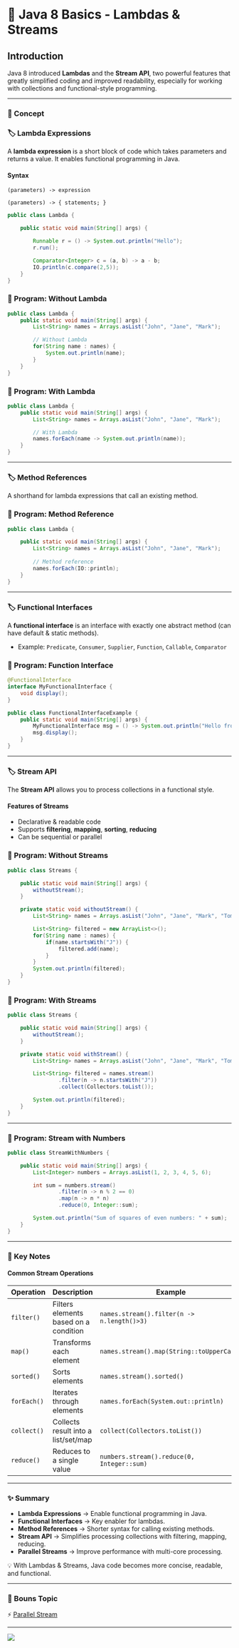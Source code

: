 # 🚀 Java 8 Basics - Lambdas & Streams

## Introduction

Java 8 introduced **Lambdas** and the **Stream API**, two powerful features that greatly simplified coding and improved readability, especially for working with collections and functional-style programming.

---
### 📘 Concept

### 🏷️ Lambda Expressions

A **lambda expression** is a short block of code which takes parameters and returns a value. It enables functional programming in Java.

#### Syntax

```
(parameters) -> expression

(parameters) -> { statements; }
```

```java
public class Lambda {

    public static void main(String[] args) {

        Runnable r = () -> System.out.println("Hello");
        r.run();

        Comparator<Integer> c = (a, b) -> a - b;
        IO.println(c.compare(2,5));
    }
}
```

### 📝 Program: Without Lambda

```java
public class Lambda {
    public static void main(String[] args) {
        List<String> names = Arrays.asList("John", "Jane", "Mark");

        // Without Lambda
        for(String name : names) {
            System.out.println(name);
        }
    }
}
```

### 📝 Program: With Lambda

```java
public class Lambda {
    public static void main(String[] args) {
        List<String> names = Arrays.asList("John", "Jane", "Mark");

        // With Lambda
        names.forEach(name -> System.out.println(name));
    }
}
```

---

### 🏷️ Method References

A shorthand for lambda expressions that call an existing method.

### 📝 Program: Method Reference

```java
public class Lambda {

    public static void main(String[] args) {
        List<String> names = Arrays.asList("John", "Jane", "Mark");
        
        // Method reference
        names.forEach(IO::println);
    }
}
```

---

### 🏷️ Functional Interfaces

A **functional interface** is an interface with exactly one abstract method (can have default & static methods).

* Example: `Predicate`, `Consumer`, `Supplier`, `Function`, `Callable`, `Comparator`

### 📝 Program: Function Interface
```java
@FunctionalInterface
interface MyFunctionalInterface {
    void display();
}

public class FunctionalInterfaceExample {
    public static void main(String[] args) {
        MyFunctionalInterface msg = () -> System.out.println("Hello from Lambda!");
        msg.display();
    }
}
```

---

### 🏷️ Stream API

The **Stream API** allows you to process collections in a functional style.

#### Features of Streams

* Declarative & readable code
* Supports **filtering**, **mapping**, **sorting**, **reducing**
* Can be sequential or parallel

### 📝 Program: Without Streams

```java
public class Streams {

    public static void main(String[] args) {
        withoutStream();
    }

    private static void withoutStream() {
        List<String> names = Arrays.asList("John", "Jane", "Mark", "Tom");

        List<String> filtered = new ArrayList<>();
        for(String name : names) {
            if(name.startsWith("J")) {
                filtered.add(name);
            }
        }
        System.out.println(filtered);
    }
}
```

### 📝 Program: With Streams

```java
public class Streams {

    public static void main(String[] args) {
        withoutStream();
    }

    private static void withStream() {
        List<String> names = Arrays.asList("John", "Jane", "Mark", "Tom");

        List<String> filtered = names.stream()
                .filter(n -> n.startsWith("J"))
                .collect(Collectors.toList());

        System.out.println(filtered);
    }
}
```

---

### 📝 Program: Stream with Numbers

```java
public class StreamWithNumbers {

    public static void main(String[] args) {
        List<Integer> numbers = Arrays.asList(1, 2, 3, 4, 5, 6);

        int sum = numbers.stream()
                .filter(n -> n % 2 == 0)
                .map(n -> n * n)
                .reduce(0, Integer::sum);

        System.out.println("Sum of squares of even numbers: " + sum);
    }
}
```

---

### 📌 Key Notes️

#### Common Stream Operations

| Operation   | Description                           | Example                                    |
| ----------- | ------------------------------------- | ------------------------------------------ |
| `filter()`  | Filters elements based on a condition | `names.stream().filter(n -> n.length()>3)` |
| `map()`     | Transforms each element               | `names.stream().map(String::toUpperCase)`  |
| `sorted()`  | Sorts elements                        | `names.stream().sorted()`                  |
| `forEach()` | Iterates through elements             | `names.forEach(System.out::println)`       |
| `collect()` | Collects result into a list/set/map   | `collect(Collectors.toList())`             |
| `reduce()`  | Reduces to a single value             | `numbers.stream().reduce(0, Integer::sum)` |

---

### ✨ Summary

* **Lambda Expressions** → Enable functional programming in Java.
* **Functional Interfaces** → Key enabler for lambdas.
* **Method References** → Shorter syntax for calling existing methods.
* **Stream API** → Simplifies processing collections with filtering, mapping, reducing.
* **Parallel Streams** → Improve performance with multi-core processing.

💡 With Lambdas & Streams, Java code becomes more concise, readable, and functional.

---

### 🌟 Bouns Topic
⚡  [Parallel Stream](parallel)

---

[![](https://img.shields.io/badge/Go_Back-🔙-d6cadd?style=for-the-badge&labelColor=d6cadd)](../../../../../../README.md)

